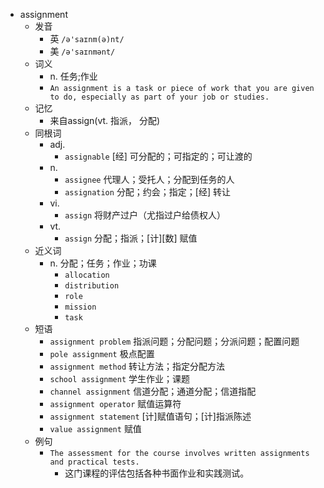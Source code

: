 - assignment
  - 发音
    - 英 `/ə'saɪnm(ə)nt/`
    - 美 `/ə'saɪnmənt/`
  - 词义
    - n. 任务;作业
    - `An assignment is a task or piece of work that you are given to do, especially as part of your job or studies.`
  - 记忆
    - 来自assign(vt. 指派， 分配)
  - 同根词
    - adj.
      - `assignable` [经] 可分配的；可指定的；可让渡的
    - n.
      - `assignee` 代理人；受托人；分配到任务的人
      - `assignation` 分配；约会；指定；[经] 转让
    - vi.
      - `assign` 将财产过户（尤指过户给债权人）
    - vt.
      - `assign` 分配；指派；[计][数] 赋值
  - 近义词
    - n. 分配；任务；作业；功课
      - `allocation`
      - `distribution`
      - `role`
      - `mission`
      - `task`
  - 短语
    - `assignment problem` 指派问题；分配问题；分派问题；配置问题 
    - `pole assignment` 极点配置 
    - `assignment method` 转让方法；指定分配方法 
    - `school assignment` 学生作业；课题 
    - `channel assignment` 信道分配；通道分配；信道指配 
    - `assignment operator` 赋值运算符 
    - `assignment statement` [计]赋值语句；[计]指派陈述 
    - `value assignment` 赋值 
  - 例句
    - `The assessment for the course involves written assignments and practical tests.`
      - 这门课程的评估包括各种书面作业和实践测试。

